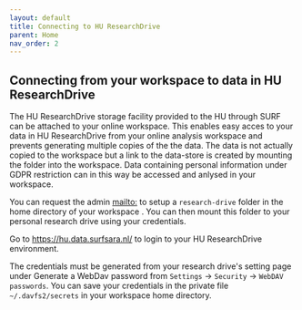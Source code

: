 ```yaml
---
layout: default
title: Connecting to HU ResearchDrive
parent: Home
nav_order: 2
---
```


## Connecting from your workspace to data in HU ResearchDrive

The HU ResearchDrive storage facility provided to the HU through SURF can be attached to your online workspace. This enables easy acces to your data in HU ResearchDrive from your online analysis workspace and prevents generating multiple copies of the the data. The data is not actually copied to the workspace but a link to the data-store is created by mounting the folder into the workspace. Data containing personal information under GDPR restriction can in this way be accessed and anlysed in your workspace.   

You can request the admin [mailto:](onderzoeksupport@hu.nl) to setup a `research-drive` folder in the home directory of your workspace . You can then mount this folder to your personal research drive using your credentials. 

Go to https://hu.data.surfsara.nl/ to login to your HU ResearchDrive environment.  

The credentials must be generated from your research drive's setting page under Generate a WebDav password from `Settings` -> `Security` -> `WebDAV passwords`. You can save your credentials in the private file `~/.davfs2/secrets` in your workspace home directory.
